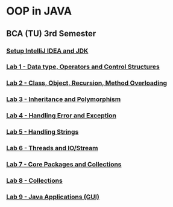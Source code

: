 # OOP in JAVA

## BCA (TU) 3rd Semester


### [Setup IntelliJ IDEA and JDK](https://github.com/kshitizCodes/OOP-in-Java/blob/main/Setup-IDE-and-JDK.pptx)

### [Lab 1 - Data type, Operators and Control Structures](https://github.com/kshitizCodes/OOP-in-JAVA/tree/main/Lab1)

### [Lab 2 - Class, Object, Recursion, Method Overloading](https://github.com/kshitizCodes/OOP-in-JAVA/tree/main/Lab2)

### [Lab 3 - Inheritance and Polymorphism](https://github.com/kshitizCodes/OOP-in-JAVA/tree/main/Lab3)

### [Lab 4 - Handling Error and Exception](https://github.com/kshitizCodes/OOP-in-JAVA/tree/main/Lab4)

### [Lab 5 - Handling Strings](https://github.com/kshitizCodes/OOP-in-JAVA/tree/main/Lab5)

### [Lab 6 - Threads and IO/Stream](https://github.com/kshitizCodes/OOP-in-JAVA/tree/main/Lab6)

### [Lab 7 - Core Packages and Collections](https://github.com/kshitizCodes/OOP-in-JAVA/tree/main/Lab7)

### [Lab 8 - Collections](https://github.com/kshitizCodes/OOP-in-JAVA/tree/main/Lab8)

### [Lab 9 - Java Applications (GUI)](https://github.com/kshitizCodes/OOP-in-JAVA/tree/main/Lab9)
